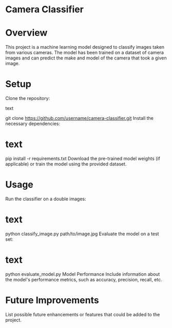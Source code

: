 # Camera Classifier
# Overview
This project is a machine learning model designed to classify images taken from various cameras. The model has been trained on a dataset of camera images and can predict the make and model of the camera that took a given image.

# Setup
Clone the repository:

text

git clone https://github.com/username/camera-classifier.git
Install the necessary dependencies:

# text

pip install -r requirements.txt
Download the pre-trained model weights (if applicable) or train the model using the provided dataset.

# Usage
Run the classifier on a double images:

# text

python classify_image.py path/to/image.jpg
Evaluate the model on a test set:

# text

python evaluate_model.py
Model Performance
Include information about the model's performance metrics, such as accuracy, precision, recall, etc.



# Future Improvements
List possible future enhancements or features that could be added to the project.
